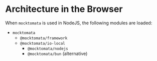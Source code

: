 # Architecture in the Browser

When `mocktomata` is used in NodeJS,
the following modules are loaded:

- `mocktomata`
  - `@mocktomata/framework`
  - `@mocktomata/io-local`
    - `@mocktomata/nodejs`
    - `@mocktomata/bun` (alternative)
